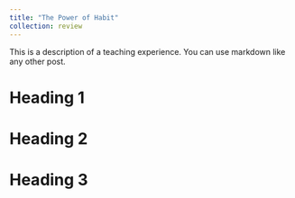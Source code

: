```yaml
---
title: "The Power of Habit"
collection: review
---
```


This is a description of a teaching experience. You can use markdown like any other post.

Heading 1
======

Heading 2
======

Heading 3
======
